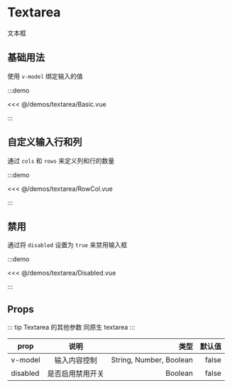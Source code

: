 # Textarea

文本框

## 基础用法

使用 `v-model` 绑定输入的值

:::demo

<<< @/demos/textarea/Basic.vue

:::

## 自定义输入行和列

通过 `cols` 和 `rows` 来定义列和行的数量

:::demo

<<< @/demos/textarea/RowCol.vue

:::

## 禁用

通过将 `disabled` 设置为 `true` 来禁用输入框

:::demo

<<< @/demos/textarea/Disabled.vue

:::

## Props

::: tip
Textarea 的其他参数 同原生 textarea
:::

| prop     |       说明       |                    类型 | 默认值 |
| -------- | :--------------: | ----------------------: | -----: |
| v-model  |   输入内容控制   | String, Number, Boolean |  false |
| disabled | 是否启用禁用开关 |                 Boolean |  false |
